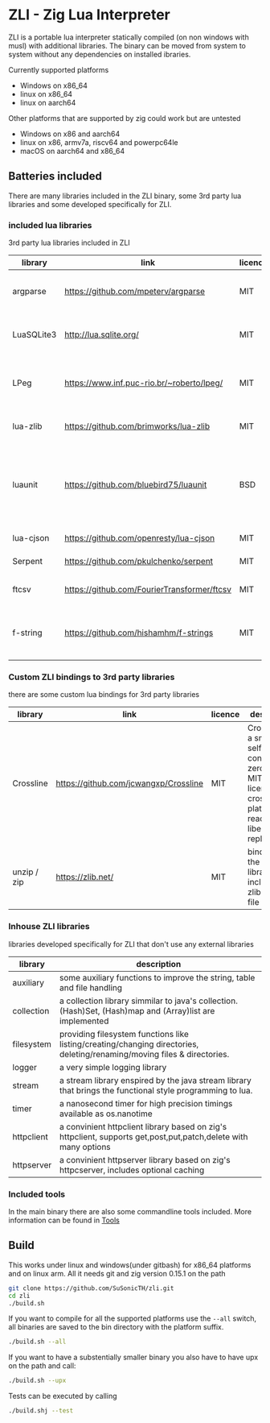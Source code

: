 # ZLI - Zig Lua Interpreter

ZLI is a portable lua interpreter statically compiled (on non windows with musl) with additional libraries.
The binary can be moved from system to system without any dependencies on installed ibraries.

Currently supported platforms
* Windows on x86_64
* linux on x86_64
* linux on aarch64

Other platforms that are supported by zig could work but are untested
* Windows on x86 and aarch64
* linux on x86, armv7a, riscv64 and powerpc64le
* macOS on aarch64 and x86_64

## Batteries included
There are many libraries included in the ZLI binary, some 3rd party lua libraries and some developed specifically for ZLI.

### included lua libraries
3rd party lua libraries included in ZLI

| library    | link                                        | licence | description                                                                                                                            |
| ---------- | ------------------------------------------- | ------- | -------------------------------------------------------------------------------------------------------------------------------------- |
| argparse   | https://github.com/mpeterv/argparse         | MIT     | Argparse is a feature-rich command line parser for Lua inspired by argparse for Python                                                 |
| LuaSQLite3 | http://lua.sqlite.org/                      | MIT     | LuaSQLite 3 is a thin wrapper around the public domain [SQLite3](https://www.sqlite.org/) database engine.                             |
| LPeg       | https://www.inf.puc-rio.br/~roberto/lpeg/   | MIT     | LPeg is a new pattern-matching library for Lua, based on Parsing Expression Grammars (PEGs)                                            |
| lua-zlib   | https://github.com/brimworks/lua-zlib       | MIT     | lua binding to the [zlib](https://zlib.net/) to compress/decompress                                                                    |
| luaunit    | https://github.com/bluebird75/luaunit       | BSD     | LuaUnit is a popular unit-testing framework for Lua, with an interface typical of xUnit libraries (Python unittest, Junit, NUnit, ...) |
| lua-cjson  | https://github.com/openresty/lua-cjson      | MIT     | Fast JSON encoding/parsing                                                                                                             |
| Serpent    | https://github.com/pkulchenko/serpent       | MIT     | Lua serializer and pretty printer.                                                                                                     |
| ftcsv      | https://github.com/FourierTransformer/ftcsv | MIT     | ftcsv is a fast csv library written in pure Lua                                                                                        |
| f-string   | https://github.com/hishamhm/f-strings       | MIT     | String interpolation for Lua, inspired by f-strings, a form of string interpolation coming in Python 3.6.                              |

### Custom ZLI bindings to 3rd party libraries
there are some custom lua bindings for 3rd party libraries

| library     | link                                  | licence | description                                                                                                        |
| ----------- | ------------------------------------- | ------- | ------------------------------------------------------------------------------------------------------------------ |
| Crossline   | https://github.com/jcwangxp/Crossline | MIT     | Crossline is a small, self-contained, zero-config, MIT licensed, cross-platform, readline and libedit replacement. |
| unzip / zip | https://zlib.net/                     | MIT     | binding to the minizip library included in zlib for zip file handling                                              |

### Inhouse ZLI libraries
libraries developed specifically for ZLI that don't use any external libraries

| library    | description                                                                                                              |
| ---------- | ------------------------------------------------------------------------------------------------------------------------ |
| auxiliary  | some auxiliary functions to improve the string, table and file handling                                                  |
| collection | a collection library simmilar to java's collection. (Hash)Set, (Hash)map and (Array)list are implemented                 |
| filesystem | providing filesystem functions like listing/creating/changing directories, deleting/renaming/moving files & directories. |
| logger     | a very simple logging library                                                                                            |
| stream     | a stream library enspired by the java stream library that brings the functional style programming to lua.                |
| timer      | a nanosecond timer for high precision timings available as os.nanotime                                                   |
| httpclient | a convinient httpclient library based on zig's httpclient, supports get,post,put,patch,delete with many options          |
| httpserver | a convinient httpserver library based on zig's httpcserver, includes optional caching                                    |

### Included tools
In the main binary there are also some commandline tools included. More information can be found in [Tools](https://github.com/SuSonicTH/zli/blob/master/src/tools/)

## Build
This works under linux and windows(under gitbash) for x86_64 platforms and on linux arm. All it needs git and zig version 0.15.1 on the path
```bash
git clone https://github.com/SuSonicTH/zli.git
cd zli
./build.sh
```
If you want to compile for all the supported platforms use the `--all` switch, all binaries are saved to the bin directory with the platform suffix. 
```bash
./build.sh --all
```
If you want to have a substentially smaller binary you also have to have upx on the path and call:
```bash
./build.sh --upx
```
Tests can be executed by calling 
```bash
./build.shj --test
```

